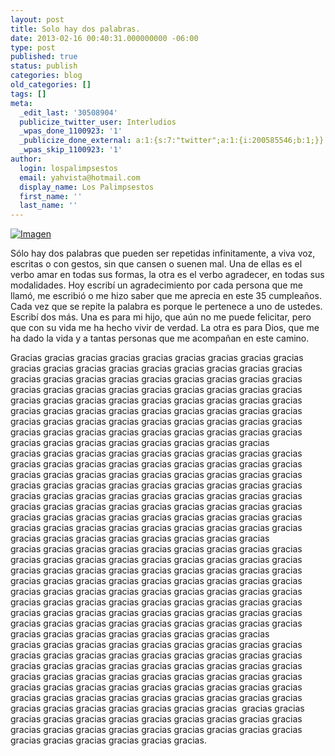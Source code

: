 ```yaml
---
layout: post
title: Solo hay dos palabras.
date: 2013-02-16 00:40:31.000000000 -06:00
type: post
published: true
status: publish
categories: blog
old_categories: []
tags: []
meta:
  _edit_last: '30508904'
  publicize_twitter_user: Interludios
  _wpas_done_1100923: '1'
  _publicize_done_external: a:1:{s:7:"twitter";a:1:{i:200585546;b:1;}}
  _wpas_skip_1100923: '1'
author:
  login: lospalimpsestos
  email: yahvista@hotmail.com
  display_name: Los Palimpsestos
  first_name: ''
  last_name: ''
---
```

<p><a href="http://lospalimpsestos.files.wordpress.com/2013/02/captura-de-pantalla-2013-02-15-a-las-18-34-39.png"><img class="size-full wp-image aligncenter" id="i-1098" alt="Imagen" src="{{ site.baseurl }}/assets/captura-de-pantalla-2013-02-15-a-las-18-34-39.png" /></a></p>
<p>Sólo hay dos palabras que pueden ser repetidas infinitamente, a viva voz, escritas o con gestos, sin que cansen o suenen mal. Una de ellas es el verbo amar en todas sus formas, la otra es el verbo agradecer, en todas sus modalidades. Hoy escribí un agradecimiento por cada persona que me llamó, me escribió o me hizo saber que me aprecia en este 35 cumpleaños. Cada vez que se repite la palabra es porque le pertenece a uno de ustedes. Escribí dos más. Una es para mi hijo, que aún no me puede felicitar, pero que con su vida me ha hecho vivir de verdad. La otra es para Dios, que me ha dado la vida y a tantas personas que me acompañan en este camino.</p>
<p>Gracias gracias gracias gracias gracias gracias gracias gracias gracias gracias gracias gracias gracias gracias gracias gracias gracias gracias gracias gracias gracias gracias gracias gracias gracias gracias gracias gracias gracias gracias gracias gracias gracias gracias gracias gracias gracias gracias gracias gracias gracias gracias gracias gracias gracias gracias gracias gracias gracias gracias gracias gracias gracias gracias gracias gracias gracias gracias gracias gracias gracias gracias gracias gracias gracias gracias gracias gracias gracias gracias gracias gracias gracias gracias gracias gracias gracias gracias gracias gracias gracias gracias gracias gracias gracias gracias gracias gracias gracias gracias gracias gracias gracias gracias gracias gracias gracias gracias gracias gracias gracias gracias gracias gracias gracias gracias gracias gracias gracias gracias gracias gracias gracias gracias gracias gracias gracias gracias gracias gracias gracias gracias gracias gracias gracias gracias gracias gracias gracias gracias gracias gracias gracias gracias gracias gracias gracias gracias gracias gracias gracias gracias gracias gracias gracias gracias gracias gracias gracias gracias gracias gracias gracias gracias gracias gracias gracias gracias gracias gracias gracias gracias gracias gracias gracias gracias gracias gracias gracias gracias gracias gracias gracias gracias gracias gracias gracias gracias gracias gracias gracias gracias gracias gracias gracias gracias gracias gracias gracias gracias gracias gracias gracias gracias gracias gracias gracias gracias gracias gracias gracias gracias gracias gracias gracias gracias gracias gracias gracias gracias gracias gracias gracias gracias gracias gracias gracias gracias gracias gracias gracias gracias gracias gracias gracias gracias gracias gracias gracias gracias gracias gracias gracias gracias gracias gracias gracias gracias gracias gracias gracias gracias gracias gracias gracias gracias gracias gracias gracias gracias gracias gracias gracias gracias gracias gracias gracias gracias gracias gracias gracias gracias gracias gracias gracias gracias gracias gracias gracias gracias gracias gracias gracias gracias gracias gracias gracias gracias gracias gracias gracias gracias gracias gracias gracias gracias gracias gracias gracias gracias gracias gracias gracias gracias gracias gracias gracias gracias gracias gracias gracias  gracias gracias gracias gracias gracias gracias gracias gracias gracias gracias gracias gracias gracias gracias gracias gracias gracias gracias gracias gracias gracias gracias gracias gracias gracias gracias.</p>
